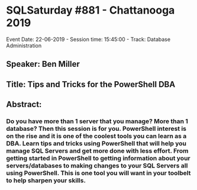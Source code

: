 # SQLSaturday #881 - Chattanooga 2019
Event Date: 22-06-2019 - Session time: 15:45:00 - Track: Database Administration
## Speaker: Ben Miller
## Title: Tips and Tricks for the PowerShell DBA
## Abstract:
### Do you have more than 1 server that you manage? More than 1 database? Then this session is for you. PowerShell interest is on the rise and it is one of the coolest tools you can learn as a DBA. Learn tips and tricks using PowerShell that will help you manage SQL Servers and get more done with less effort. From getting started in PowerShell to getting information about your servers/databases to making changes to your SQL Servers all using PowerShell. This is one tool you will want in your toolbelt to help sharpen your skills.
